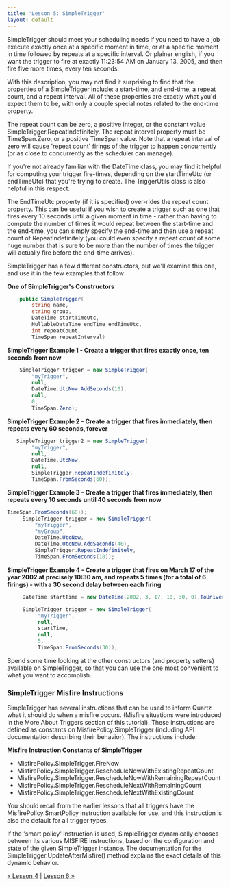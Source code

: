 ```yaml
---
title: 'Lesson 5: SimpleTrigger'
layout: default
---
```


SimpleTrigger should meet your scheduling needs if you need to have a job execute exactly once at a specific moment in time,
or at a specific moment in time followed by repeats at a specific interval. Or plainer english, if you want the trigger to
fire at exactly 11:23:54 AM on January 13, 2005, and then fire five more times, every ten seconds.

With this description, you may not find it surprising to find that the properties of a SimpleTrigger include: a start-time,
and end-time, a repeat count, and a repeat interval. All of these properties are exactly what you'd expect them to be, with
only a couple special notes related to the end-time property.

The repeat count can be zero, a positive integer, or the constant value SimpleTrigger.RepeatIndefinitely.
The repeat interval property must be TimeSpan.Zero, or a positive TimeSpan value.
Note that a repeat interval of zero will cause 'repeat count' firings of the trigger to happen concurrently
(or as close to concurrently as the scheduler can manage).

If you're not already familiar with the DateTime class, you may find it helpful for computing your trigger fire-times,
depending on the startTimeUtc (or endTimeUtc) that you're trying to create. The TriggerUtils class is also helpful in this respect.

The EndTimeUtc property (if it is specified) over-rides the repeat count property. This can be useful if you wish to create a trigger
such as one that fires every 10 seconds until a given moment in time - rather than having to compute the number of times it would
repeat between the start-time and the end-time, you can simply specify the end-time and then use a repeat count of RepeatIndefinitely
(you could even specify a repeat count of some huge number that is sure to be more than the number of times the trigger will actually
fire before the end-time arrives).

SimpleTrigger has a few different constructors, but we'll examine this one, and use it in the few examples that follow:

__One of SimpleTrigger's Constructors__

```csharp
    public SimpleTrigger(
        string name,
        string group,
        DateTime startTimeUtc,
        NullableDateTime endTime endTimeUtc,
        int repeatCount,
        TimeSpan repeatInterval)
```

__SimpleTrigger Example 1 - Create a trigger that fires exactly once, ten seconds from now__

```csharp
    SimpleTrigger trigger = new SimpleTrigger(
        "myTrigger",
        null,
        DateTime.UtcNow.AddSeconds(10),
        null,
        0,
        TimeSpan.Zero);
```

__SimpleTrigger Example 2 - Create a trigger that fires immediately, then repeats every 60 seconds, forever__

```csharp
   SimpleTrigger trigger2 = new SimpleTrigger(
        "myTrigger",
        null,
        DateTime.UtcNow,
        null,
        SimpleTrigger.RepeatIndefinitely,
        TimeSpan.FromSeconds(60));
```

__SimpleTrigger Example 3 - Create a trigger that fires immediately, then repeats every 10 seconds until 40 seconds from now__

```csharp
TimeSpan.FromSeconds(60));
     SimpleTrigger trigger = new SimpleTrigger(
         "myTrigger",
         "myGroup",
         DateTime.UtcNow,
         DateTime.UtcNow.AddSeconds(40),
         SimpleTrigger.RepeatIndefinitely,
         TimeSpan.FromSeconds(10));
```
__SimpleTrigger Example 4 - Create a trigger that fires on March 17 of the year 2002 at precisely 10:30 am, and repeats 5 times
(for a total of 6 firings) - with a 30 second delay between each firing__

```csharp
     DateTime startTime = new DateTime(2002, 3, 17, 10, 30, 0).ToUniversalTime();

     SimpleTrigger trigger = new SimpleTrigger(
          "myTrigger",
          null,
          startTime,
          null,
          5,
          TimeSpan.FromSeconds(30));
```

Spend some time looking at the other constructors (and property setters) available on SimpleTrigger, so that you can use the
one most convenient to what you want to accomplish.

### SimpleTrigger Misfire Instructions

SimpleTrigger has several instructions that can be used to inform Quartz what it should do when a misfire occurs.
(Misfire situations were introduced in the More About Triggers section of this tutorial).
These instructions are defined as constants on MisfirePolicy.SimpleTrigger (including API documentation describing their behavior).
The instructions include:

__Misfire Instruction Constants of SimpleTrigger__

* MisfirePolicy.SimpleTrigger.FireNow
* MisfirePolicy.SimpleTrigger.RescheduleNowWithExistingRepeatCount
* MisfirePolicy.SimpleTrigger.RescheduleNowWithRemainingRepeatCount
* MisfirePolicy.SimpleTrigger.RescheduleNextWithRemainingCount
* MisfirePolicy.SimpleTrigger.RescheduleNextWithExistingCount

You should recall from the earlier lessons that all triggers have the MisfirePolicy.SmartPolicy instruction available for use,
and this instruction is also the default for all trigger types.

If the 'smart policy' instruction is used, SimpleTrigger dynamically chooses between its various MISFIRE instructions, based on the configuration
and state of the given SimpleTrigger instance. The documentation for the SimpleTrigger.UpdateAfterMisfire() method explains the exact details of
this dynamic behavior.

[&laquo; Lesson 4](more-about-triggers.html) | [Lesson 6 &raquo;](crontriggers.html)
